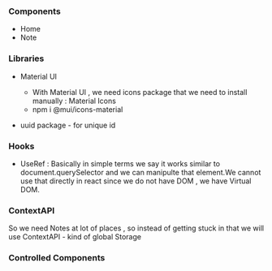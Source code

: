 ### Components

- Home
- Note

### Libraries

- Material UI

  - With Material UI , we need icons package that we need to install manually : Material Icons
  - npm i @mui/icons-material

- uuid package - for unique id

### Hooks

- UseRef : Basically in simple terms we say it works similar to document.querySelector and we can manipulte that element.We cannot use that directly in react since we do not have DOM , we have Virtual DOM.

### ContextAPI

So we need Notes at lot of places , so instead of getting stuck in that we will use ContextAPI - kind of global Storage

### Controlled Components
